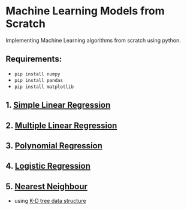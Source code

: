 # Machine Learning Models from Scratch
Implementing Machine Learning algorithms from scratch using python.

## Requirements:
* `pip install numpy`
* `pip install pandas`
* `pip install matplotlib`

## 1. [Simple Linear Regression](https://github.com/tarun-bisht/machine-learning/tree/master/Simple%20Linear%20Regression)
## 2. [Multiple Linear Regression](https://github.com/tarun-bisht/machine-learning/tree/master/Multiple%20Linear%20Regression)
## 3. [Polynomial Regression](https://github.com/tarun-bisht/machine-learning/tree/master/Polynomial%20Regression)
## 4. [Logistic Regression](https://github.com/tarun-bisht/machine-learning/tree/master/Logistic%20Regression)
## 5. [Nearest Neighbour](https://github.com/tarun-bisht/machine-learning/tree/master/Nearest%20Neighbour)
* using [K-D tree data structure](https://github.com/tarun-bisht/Data-Structures/tree/master/K-d%20Tree)

